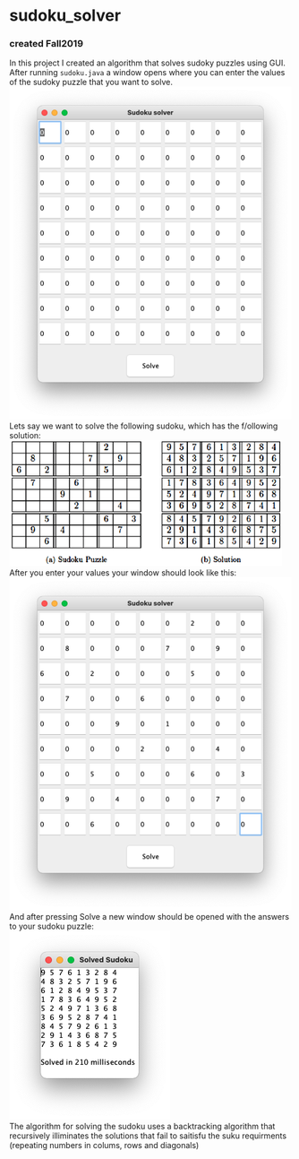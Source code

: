# sudoku_solver
### created Fall2019

In this project I created an algorithm that solves sudoky puzzles using GUI.
After running `sudoku.java` a window opens where you can enter the values of the sudoky puzzle that you want to solve. <br />
<img src=pics/enter.jpg />
Lets say we want to solve the following sudoku, which has the f/ollowing solution: <br />
<img src=pics/example.png />
After you enter your values your window should look like this: <br />
<img src=pics/entered.jpg />
And after pressing Solve a new window should be opened with the answers to your sudoku puzzle: <br />
<img src=pics/solved.jpg /> <br />
The algorithm for solving the sudoku uses a backtracking algorithm that recursively illiminates the solutions that fail to saitisfu the suku requirments (repeating numbers in colums, rows and diagonals)
